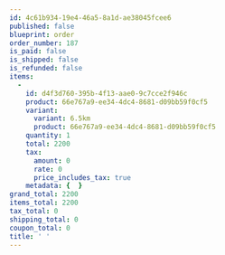 ```yaml
---
id: 4c61b934-19e4-46a5-8a1d-ae38045fcee6
published: false
blueprint: order
order_number: 187
is_paid: false
is_shipped: false
is_refunded: false
items:
  -
    id: d4f3d760-395b-4f13-aae0-9c7cce2f946c
    product: 66e767a9-ee34-4dc4-8681-d09bb59f0cf5
    variant:
      variant: 6.5km
      product: 66e767a9-ee34-4dc4-8681-d09bb59f0cf5
    quantity: 1
    total: 2200
    tax:
      amount: 0
      rate: 0
      price_includes_tax: true
    metadata: {  }
grand_total: 2200
items_total: 2200
tax_total: 0
shipping_total: 0
coupon_total: 0
title: ' '
---
```

